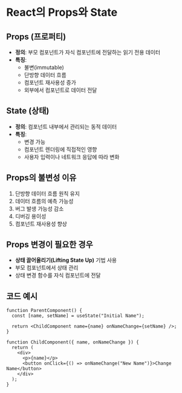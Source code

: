 # React의 Props와 State

## Props (프로퍼티)

- **정의**: 부모 컴포넌트가 자식 컴포넌트에 전달하는 읽기 전용 데이터
- **특징**:
  - 불변(immutable)
  - 단방향 데이터 흐름
  - 컴포넌트 재사용성 증가
  - 외부에서 컴포넌트로 데이터 전달

## State (상태)

- **정의**: 컴포넌트 내부에서 관리되는 동적 데이터
- **특징**:
  - 변경 가능
  - 컴포넌트 렌더링에 직접적인 영향
  - 사용자 입력이나 네트워크 응답에 따라 변화

## Props의 불변성 이유

1. 단방향 데이터 흐름 원칙 유지
2. 데이터 흐름의 예측 가능성
3. 버그 발생 가능성 감소
4. 디버깅 용이성
5. 컴포넌트 재사용성 향상

## Props 변경이 필요한 경우

- **상태 끌어올리기(Lifting State Up)** 기법 사용
- 부모 컴포넌트에서 상태 관리
- 상태 변경 함수를 자식 컴포넌트에 전달

## 코드 예시

```tsx
function ParentComponent() {
  const [name, setName] = useState("Initial Name");

  return <ChildComponent name={name} onNameChange={setName} />;
}

function ChildComponent({ name, onNameChange }) {
  return (
    <div>
      <p>{name}</p>
      <button onClick={() => onNameChange("New Name")}>Change Name</button>
    </div>
  );
}
```
